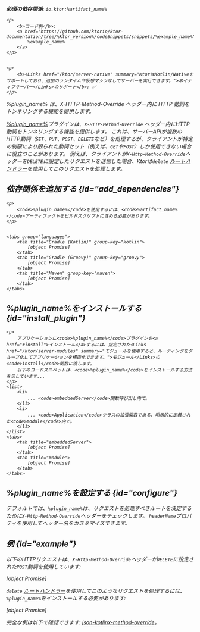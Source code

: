 [//]: # (title: XHttpMethodOverride)

<primary-label ref="server-plugin"/>

<var name="plugin_name" value="XHttpMethodOverride"/>
<var name="package_name" value="io.ktor.server.plugins.methodoverride"/>
<var name="artifact_name" value="ktor-server-method-override"/>

<tldr>
<p>
<b>必須の依存関係</b>: <code>io.ktor:%artifact_name%</code>
</p>
<var name="example_name" value="json-kotlinx-method-override"/>

    <p>
        <b>コード例</b>:
        <a href="https://github.com/ktorio/ktor-documentation/tree/%ktor_version%/codeSnippets/snippets/%example_name%">
            %example_name%
        </a>
    </p>
    

    <p>
        <b><Links href="/ktor/server-native" summary="KtorはKotlin/Nativeをサポートしており、追加のランタイムや仮想マシンなしでサーバーを実行できます。">ネイティブサーバー</Links>のサポート</b>: ✅
    </p>
    
</tldr>

<link-summary>
%plugin_name% は、X-HTTP-Method-Override ヘッダー内に HTTP 動詞をトンネリングする機能を提供します。
</link-summary>

[%plugin_name%](https://api.ktor.io/ktor-server/ktor-server-plugins/ktor-server-method-override/io.ktor.server.plugins.methodoverride/-x-http-method-override.html)プラグインは、`X-HTTP-Method-Override` ヘッダー内にHTTP動詞をトンネリングする機能を提供します。
これは、サーバーAPIが複数のHTTP動詞（`GET`、`PUT`、`POST`、`DELETE`など）を処理するが、クライアントが特定の制限により限られた動詞セット（例えば、`GET`や`POST`）しか使用できない場合に役立つことがあります。
例えば、クライアントが`X-Http-Method-Override`ヘッダーを`DELETE`に設定したリクエストを送信した場合、Ktorは`delete` [ルートハンドラー](server-routing.md#define_route)を使用してこのリクエストを処理します。

## 依存関係を追加する {id="add_dependencies"}

    <p>
        <code>%plugin_name%</code>を使用するには、<code>%artifact_name%</code>アーティファクトをビルドスクリプトに含める必要があります。
    </p>
    

    <tabs group="languages">
        <tab title="Gradle (Kotlin)" group-key="kotlin">
            [object Promise]
        </tab>
        <tab title="Gradle (Groovy)" group-key="groovy">
            [object Promise]
        </tab>
        <tab title="Maven" group-key="maven">
            [object Promise]
        </tab>
    </tabs>
    

## %plugin_name%をインストールする {id="install_plugin"}

    <p>
        アプリケーションに<code>%plugin_name%</code>プラグインを<a href="#install">インストール</a>するには、指定された<Links href="/ktor/server-modules" summary="モジュールを使用すると、ルーティングをグループ化してアプリケーションを構造化できます。">モジュール</Links>の<code>install</code>関数に渡します。
        以下のコードスニペットは、<code>%plugin_name%</code>をインストールする方法を示しています...
    </p>
    <list>
        <li>
            ... <code>embeddedServer</code>関数呼び出し内で。
        </li>
        <li>
            ... <code>Application</code>クラスの拡張関数である、明示的に定義された<code>module</code>内で。
        </li>
    </list>
    <tabs>
        <tab title="embeddedServer">
            [object Promise]
        </tab>
        <tab title="module">
            [object Promise]
        </tab>
    </tabs>
    

## %plugin_name%を設定する {id="configure"}

デフォルトでは、`%plugin_name%`は、リクエストを処理すべきルートを決定するために`X-Http-Method-Override`ヘッダーをチェックします。
<code>headerName</code>プロパティを使用してヘッダー名をカスタマイズできます。

## 例 {id="example"}

以下のHTTPリクエストは、`X-Http-Method-Override`ヘッダーが`DELETE`に設定された`POST`動詞を使用しています:

[object Promise]

`delete` [ルートハンドラー](server-routing.md#define_route)を使用してこのようなリクエストを処理するには、`%plugin_name%`をインストールする必要があります:

[object Promise]

完全な例は以下で確認できます: [json-kotlinx-method-override](https://github.com/ktorio/ktor-documentation/tree/%ktor_version%/codeSnippets/snippets/json-kotlinx-method-override)。